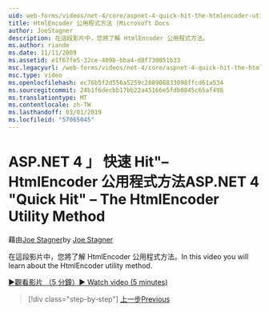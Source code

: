 ```yaml
---
uid: web-forms/videos/net-4/core/aspnet-4-quick-hit-the-htmlencoder-utility-method
title: HtmlEncoder 公用程式方法 |Microsoft Docs
author: JoeStagner
description: 在這段影片中，您將了解 HtmlEncoder 公用程式方法。
ms.author: riande
ms.date: 11/11/2009
ms.assetid: e1f67fe5-32ce-409b-bba4-d8f730851b33
msc.legacyurl: /web-forms/videos/net-4/core/aspnet-4-quick-hit-the-htmlencoder-utility-method
msc.type: video
ms.openlocfilehash: ec76b5f2d556a5259c288908833098ffcd61a534
ms.sourcegitcommit: 24b1f6decbb17bb22a45166e5fdb0845c65af498
ms.translationtype: MT
ms.contentlocale: zh-TW
ms.lasthandoff: 03/01/2019
ms.locfileid: "57065045"
---
```

<a name="aspnet-4-quick-hit--the-htmlencoder-utility-method"></a><span data-ttu-id="0914a-103">ASP.NET 4 」 快速 Hit"– HtmlEncoder 公用程式方法</span><span class="sxs-lookup"><span data-stu-id="0914a-103">ASP.NET 4 "Quick Hit" – The HtmlEncoder Utility Method</span></span>
====================
<span data-ttu-id="0914a-104">藉由[Joe Stagner](https://github.com/JoeStagner)</span><span class="sxs-lookup"><span data-stu-id="0914a-104">by [Joe Stagner](https://github.com/JoeStagner)</span></span>

<span data-ttu-id="0914a-105">在這段影片中，您將了解 HtmlEncoder 公用程式方法。</span><span class="sxs-lookup"><span data-stu-id="0914a-105">In this video you will learn about the HtmlEncoder utility method.</span></span>

[<span data-ttu-id="0914a-106">&#9654;觀看影片 （5 分鐘）</span><span class="sxs-lookup"><span data-stu-id="0914a-106">&#9654; Watch video (5 minutes)</span></span>](https://channel9.msdn.com/Blogs/ASP-NET-Site-Videos/aspnet-4-quick-hit-the-htmlencoder-utility-method)

> [!div class="step-by-step"]
> [<span data-ttu-id="0914a-107">上一步</span><span class="sxs-lookup"><span data-stu-id="0914a-107">Previous</span></span>](aspnet-4-quick-hit-predictable-client-ids.md)
